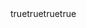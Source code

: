 ---
name: Frage
description: Nutzen Sie diese Vorlage, um eine Frage zu dieser Fallstudie zu stellen
labels: ["question"]
body:
  - type: markdown
    attributes:
      value: |
        Vielen Dank, dass Sie sich die Zeit nehmen, eine Frage zu stellen!

  - type: input
    id: section
    attributes:
      label: Abschnitt/Modul
      description: Zu welchem Teil der Fallstudie ist Ihre Frage?
      placeholder: "z.B. Kapitel B, Abschnitt 2"
    validations:
      required: false

  - type: textarea
    id: question
    attributes:
      label: Ihre Frage
      description: Was möchten Sie wissen?
      placeholder: Bitte formulieren Sie Ihre Frage so präzise wie möglich.
    validations:
      required: true

  - type: dropdown
    id: question-type
    attributes:
      label: Art der Frage
      options:
        - Verständnis des Inhalts
        - Technische Umsetzung
        - Forschungsdesign & Methodik
        - Datenbezogen
        - Sonstiges
    validations:
      required: true
---